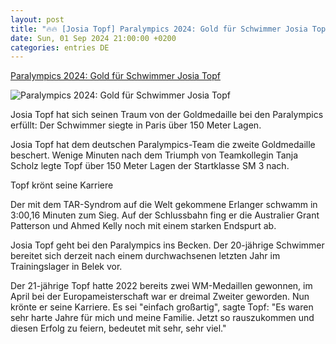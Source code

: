 ```yaml
---
layout: post
title: "🔥🔥 [Josia Topf] Paralympics 2024: Gold für Schwimmer Josia Topf"
date: Sun, 01 Sep 2024 21:00:00 +0200
categories: entries DE
---
```

[Paralympics 2024: Gold für Schwimmer Josia Topf](https://www.zdf.de/nachrichten/sport/paralympics-2024-schwimmen-josia-topf-gold-100.html)

![Paralympics 2024: Gold für Schwimmer Josia Topf](https://www.zdf.de/assets/josia-topf-120~1280x720?cb=1725212345163)

Josia Topf hat sich seinen Traum von der Goldmedaille bei den Paralympics erfüllt: Der Schwimmer siegte in Paris über 150 Meter Lagen.

Josia Topf hat dem deutschen Paralympics-Team die zweite Goldmedaille beschert. Wenige Minuten nach dem Triumph von Teamkollegin Tanja Scholz legte Topf über 150 Meter Lagen der Startklasse SM 3 nach.

Topf krönt seine Karriere

Der mit dem TAR-Syndrom auf die Welt gekommene Erlanger schwamm in 3:00,16 Minuten zum Sieg. Auf der Schlussbahn fing er die Australier Grant Patterson und Ahmed Kelly noch mit einem starken Endspurt ab.

Josia Topf geht bei den Paralympics ins Becken. Der 20-jährige Schwimmer bereitet sich derzeit nach einem durchwachsenen letzten Jahr im Trainingslager in Belek vor.

Der 21-jährige Topf hatte 2022 bereits zwei WM-Medaillen gewonnen, im April bei der Europameisterschaft war er dreimal Zweiter geworden. Nun krönte er seine Karriere. Es sei "einfach großartig", sagte Topf: "Es waren sehr harte Jahre für mich und meine Familie. Jetzt so rauszukommen und diesen Erfolg zu feiern, bedeutet mit sehr, sehr viel."

